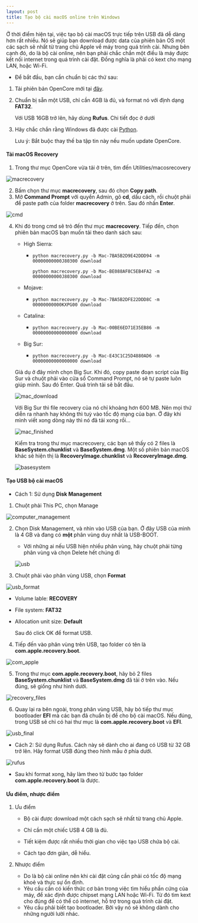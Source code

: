 ```yaml
---
layout: post
title: Tạo bộ cài macOS online trên Windows
---
```


Ở thời điểm hiện tại, việc tạo bộ cài macOS trực tiếp trên USB đã dễ dàng hơn rất nhiều. Nó sẽ giúp bạn download được data của phiên bản OS một các sạch sẽ nhất từ trang chủ Apple về máy trong quá trình cài. Nhưng bên cạnh đó, do là bộ cài online, nên bạn phải chắc chắn một điều là máy được kết nối internet trong quá trình cài đặt. Đồng nghĩa là phải có kext cho mạng LAN, hoặc Wi-Fi.

- Để bắt đầu, bạn cần chuẩn bị các thứ sau:

1. Tải phiên bản OpenCore mới tại [đây](https://github.com/acidanthera/OpenCorePkg/releases).

2. Chuẩn bị sẵn một USB, chỉ cần 4GB là đủ, và format nó với định dạng **FAT32**.

   Với USB 16GB trở lên, hãy dùng **Rufus**. Chi tiết đọc ở dưới

3. Hãy chắc chắn rằng Windows đã được cài [Python](https://www.python.org/downloads/).

   Lưu ý: Bắt buộc thay thế ba tập tin này nếu muốn update OpenCore.

#### Tải macOS Recovery

1. Trong thư mục OpenCore vừa tải ở trên, tìm đến Utilities/macosrecovery

![macrecovery](/images/macrecovery.png)

2. Bấm chọn thư mục **macrecovery**, sau đó chọn **Copy path**.
3. Mở **Command Prompt** với quyền Admin, gõ **cd**, dấu cách, rồi chuột phải để paste path của folder **macrecovery** ở trên. Sau đó nhấn **Enter**.

![cmd](/images/cmd.png)

4. Khi đó trong cmd sẽ trỏ đến thư mục **macrecovery**. Tiếp đến, chọn phiên bản macOS bạn muốn tải theo danh sách sau:

   - High Sierra:

     - ```
       python macrecovery.py -b Mac-7BA5B2D9E42DDD94 -m 00000000000J80300 download
       ```

       ```
       python macrecovery.py -b Mac-BE088AF8C5EB4FA2 -m 00000000000J80300 download
       ```

   - Mojave:

     - ```
       python macrecovery.py -b Mac-7BA5B2DFE22DDD8C -m 00000000000KXPG00 download
       ```

   - Catalina:

     - ```
       python macrecovery.py -b Mac-00BE6ED71E35EB86 -m 00000000000000000 download
       ```

   - Big Sur:

     - ```
       python macrecovery.py -b Mac-E43C1C25D4880AD6 -m 00000000000000000 download
       ```

   Giả dụ ở đây mình chọn Big Sur. Khi đó, copy paste đoạn script của Big Sur và chuột phải vào cửa sổ Command Prompt, nó sẽ tự paste luôn giúp mình. Sau đó Enter. Quá trình tải sẽ bắt đầu.

   ![mac_download](/images/mac_download.png)

   

   Với Big Sur thì file recovery của nó chỉ khoảng hơn 600 MB. Nên mọi thứ diễn ra nhanh hay không thì tuỳ vào tốc độ mạng của bạn. Ở đây khi mình viết xong dòng này thì nó đã tải xong rồi...

   ![mac_finished](/images/mac_finished.png)

   

   Kiểm tra trong thư mục macrecovery, các bạn sẽ thấy có 2 files là **BaseSystem.chunklist** và **BaseSystem.dmg**. Một số phiên bản macOS khác sẽ hiện thị là **RecoveryImage.chunklist** và **RecoveryImage.dmg**.

   ![basesystem](/images/basesystem.png)

#### Tạo USB bộ cài macOS

- Cách 1: Sử dụng **Disk Management**

1. Chuột phải This PC, chọn Manage

![computer_management](/images/computer_management.png)

2. Chọn Disk Management, và nhìn vào USB của bạn. Ở đây USB của mình là 4 GB và đang có **một** phân vùng duy nhất là USB-BOOT.

   - Với những ai nếu USB hiện nhiều phân vùng, hãy chuột phải từng phân vùng và chọn Delete hết chúng đi

   ![usb](/images/usb.png)

3. Chuột phải vào phân vùng USB, chọn **Format**

![usb_format](/images/usb_format.png)

- Volume lable: **RECOVERY**

- File system: **FAT32**

- Allocation unit size: **Default**

  Sau đó click OK để format USB.

4. Tiếp đến vào phân vùng trên USB, tạo folder có tên là **com.apple.recovery.boot**.

![com_apple](/images/com_apple.png)

5. Trong thư mục **com.apple.recovery.boot**, hãy bỏ 2 files **BaseSystem.chunklist** và **BaseSystem.dmg** đã tải ở trên vào. Nếu đúng, sẽ giống như hình dưới.

![recovery_files](/images/recovery_files.png)

6. Quay lại ra bên ngoài, trong phân vùng USB, hãy bỏ tiếp thư mục bootloader **EFI** mà các bạn đã chuẩn bị để cho bộ cài macOS. Nếu đúng, trong USB sẽ chỉ có hai thư mục là **com.apple.recovery.boot** và **EFI**.

![usb_final](/images/usb_final.png)



- Cách 2: Sử dụng Rufus. Cách này sẽ dành cho ai đang có USB từ 32 GB trở lên. Hãy format USB đúng theo hình mẫu ở phía dưới.

![rufus](/images/rufus.png)

- Sau khi format xong, hãy làm theo từ bước tạo folder **com.apple.recovery.boot** là được.

#### Ưu điểm, nhược điểm

1. Ưu điểm

   - Bộ cài được download một cách sạch sẽ nhất từ trang chủ Apple.
   - Chỉ cần một chiếc USB 4 GB là đủ.

   - Tiết kiệm được rất nhiều thời gian cho việc tạo USB chứa bộ cài.
   - Cách tạo đơn giản, dễ hiểu.

2. Nhược điểm

   - Do là bộ cài online nên khi cài đặt cũng cần phải có tốc độ mạng khoẻ và thực sự ổn định.
   - Yêu cầu cần có kiến thức cơ bản trong việc tìm hiểu phần cứng của máy, để xác định được chipset mạng LAN hoặc Wi-Fi. Từ đó tìm kext cho đúng để có thể có internet, hỗ trợ trong quá trình cài đặt.
   - Yêu cầu phải biết tạo bootloader. Bởi vậy nó sẽ không dành cho những người lười nhác.
